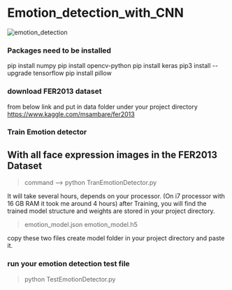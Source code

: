 # Emotion_detection_with_CNN

![emotion_detection](https://github.com/datamagic2020/Emotion_detection_with_CNN/blob/main/emoition_detection.png)

### Packages need to be installed
pip install numpy
pip install opencv-python
pip install keras
pip3 install --upgrade tensorflow
pip install pillow

### download FER2013 dataset
from below link and put in data folder under your project directory
https://www.kaggle.com/msambare/fer2013

### Train Emotion detector
With all face expression images in the FER2013 Dataset
--
> command --> python TranEmotionDetector.py

It will take several hours, depends on your processor. (On i7 processor with 16 GB RAM it took me around 4 hours)
after Training, you will find the trained model structure and weights are stored in your project directory.
>   emotion_model.json
>   emotion_model.h5

copy these two files create model folder in your project directory and paste it.

### run your emotion detection test file
> python TestEmotionDetector.py
